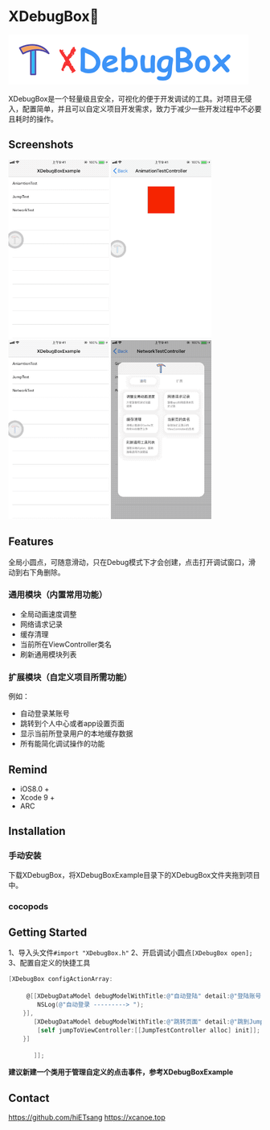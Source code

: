 # XDebugBox🔨


![](https://github.com/hiETsang/XDebugBox/blob/master/XDebugBox.png)

XDebugBox是一个轻量级且安全，可视化的便于开发调试的工具。对项目无侵入，配置简单，并且可以自定义项目开发需求，致力于减少一些开发过程中不必要且耗时的操作。

## Screenshots
![](https://github.com/hiETsang/XDebugBox/blob/master/move.gif)
![](https://github.com/hiETsang/XDebugBox/blob/master/animation.gif)
![](https://github.com/hiETsang/XDebugBox/blob/master/cache.gif)
![](https://github.com/hiETsang/XDebugBox/blob/master/network.gif)



## Features
全局小圆点，可随意滑动，只在Debug模式下才会创建，点击打开调试窗口，滑动到右下角删除。


### 通用模块（内置常用功能）
* 全局动画速度调整
* 网络请求记录
* 缓存清理
* 当前所在ViewController类名
* 刷新通用模块列表


### 扩展模块（自定义项目所需功能）
例如：
* 自动登录某账号
* 跳转到个人中心或者app设置页面
* 显示当前所登录用户的本地缓存数据
* 所有能简化调试操作的功能



## Remind
* iOS8.0 +
* Xcode 9 +
* ARC



## Installation
### 手动安装
下载XDebugBox，将XDebugBoxExample目录下的XDebugBox文件夹拖到项目中。

### cocopods



## Getting Started
1、导入头文件`#import "XDebugBox.h"`
2、开启调试小圆点`[XDebugBox open];`
3、配置自定义的快捷工具
```objective-c
[XDebugBox configActionArray:
     
     @[[XDebugDataModel debugModelWithTitle:@"自动登陆" detail:@"登陆账号133********" autoClose:YES action:^(UIViewController *debugController){
        NSLog(@"自动登录 ---------> ");
    }],
       [XDebugDataModel debugModelWithTitle:@"跳转页面" detail:@"跳到JumpTestViewController" autoClose:YES action:^(UIViewController *debugController){
        [self jumpToViewController:[[JumpTestController alloc] init]];
    }]
       
       ]];
```

**建议新建一个类用于管理自定义的点击事件，参考XDebugBoxExample**



## Contact
https://github.com/hiETsang
https://xcanoe.top
